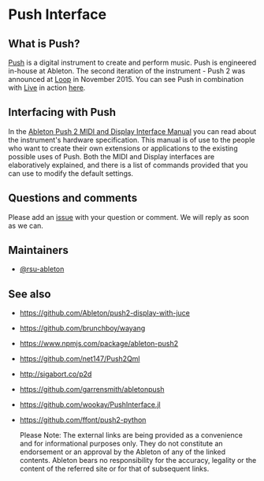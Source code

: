 Push Interface
==============

## What is Push?

[Push](https://www.ableton.com/en/push/) is a digital instrument to create and perform music. Push is engineered in-house at Ableton. The second iteration of the instrument - Push 2 was announced at [Loop](https://loop.ableton.com/) in November 2015. You can see Push in combination with [Live](https://www.ableton.com/en/live/) in action [here](https://www.youtube.com/watch?v=0CdMvkBOUgs).

## Interfacing with Push

In the [Ableton Push 2 MIDI and Display Interface Manual](doc/AbletonPush2MIDIDisplayInterface.asc) you can read about the instrument's hardware specification. This manual is of use to the people who want to create their own extensions or applications to the existing possible uses of Push. Both the MIDI and Display interfaces are elaboratively explained, and there is a list of commands provided that you can use to modify the default settings.

## Questions and comments

Please add an [issue](https://github.com/Ableton/push-interface/issues) with your question or comment. We will reply as soon as we can.

## Maintainers

* [@rsu-ableton](https://github.com/rsu-ableton)

## See also

* https://github.com/Ableton/push2-display-with-juce                      

* https://github.com/brunchboy/wayang
* https://www.npmjs.com/package/ableton-push2
* https://github.com/net147/Push2Qml
* http://sigabort.co/p2d
* https://github.com/garrensmith/abletonpush
* https://github.com/wookay/PushInterface.jl
* https://github.com/ffont/push2-python

  Please Note: The external links are being provided as a convenience and for informational purposes only. They do not constitute an endorsement or an approval by the Ableton of any of the linked contents. Ableton bears no responsibility for the accuracy, legality or
  the content of the referred site or for that of subsequent links.
